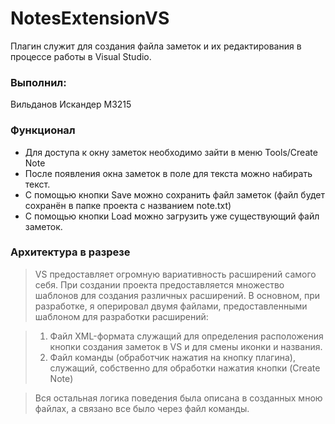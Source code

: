 # NotesExtensionVS
Плагин служит для создания файла заметок и их редактирования в процессе работы в Visual Studio.
### Выполнил: 
Вильданов Искандер М3215
### Функционал 
* Для доступа к окну заметок необходимо зайти в меню Tools/Create Note
* После появления окна заметок в поле для текста можно набирать текст.
* С помощью кнопки Save можно сохранить файл заметок (файл будет сохранён в папке проекта с названием note.txt)
* С помощью кнопки Load можно загрузить уже существующий файл заметок. 
### Архитектура в разрезе
> VS предоставляет огромную вариативность расширений самого себя. При создании проекта предоставляется множество шаблонов для создания различных расширений. В основном, при разработке, я оперировал двумя файлами, предоставленными шаблоном для разработки расширений:

> 1. Файл XML-формата служащий для определения расположения кнопки создания заметок в VS и для смены иконки и названия.
> 2. Файл команды (обработчик нажатия на кнопку плагина), служащий, собственно для обработки нажатия кнопки (Create Note)

> Вся остальная логика поведения была описана в созданных мною файлах, а связано все было через файл команды.
